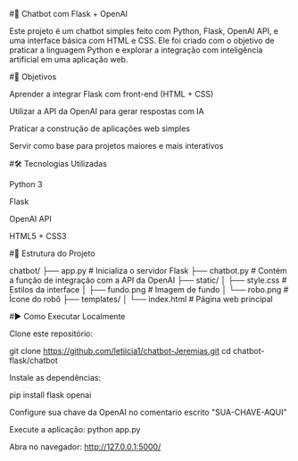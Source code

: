 #🤖 Chatbot com Flask + OpenAI

Este projeto é um chatbot simples feito com Python, Flask, OpenAI API, e uma interface básica com HTML e CSS. Ele foi criado com o objetivo de praticar a linguagem Python e explorar a integração com inteligência artificial em uma aplicação web.

#🚀 Objetivos

Aprender a integrar Flask com front-end (HTML + CSS)

Utilizar a API da OpenAI para gerar respostas com IA

Praticar a construção de aplicações web simples

Servir como base para projetos maiores e mais interativos

#🛠️ Tecnologias Utilizadas

Python 3

Flask

OpenAI API

HTML5 + CSS3

#📁 Estrutura do Projeto

chatbot/
├── app.py                    # Inicializa o servidor Flask
├── chatbot.py                # Contém a função de integração com a API da OpenAI
├── static/
│   ├── style.css             # Estilos da interface
│   ├── fundo.png             # Imagem de fundo
│   └── robo.png              # Ícone do robô
├── templates/
│   └── index.html            # Página web principal

#▶️ Como Executar Localmente

Clone este repositório:

git clone https://github.com/letiicia1/chatbot-Jeremias.git
cd chatbot-flask/chatbot

Instale as dependências:

pip install flask openai

Configure sua chave da OpenAI no comentario escrito "SUA-CHAVE-AQUI"

Execute a aplicação:
python app.py

Abra no navegador:
http://127.0.0.1:5000/

